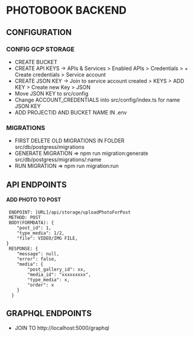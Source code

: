 # PHOTOBOOK BACKEND

## CONFIGURATION

### CONFIG GCP STORAGE

- CREATE BUCKET 
- CREATE API KEYS -> APIs & Services > Enabled APIs > Credentials > + Create credentials > Service account
- CREATE JSON KEY -> Join to service account created > KEYS > ADD KEY > Create new Key > JSON
- Move JSON KEY to src/config
- Change ACCOUNT_CREDENTIALS into src/config/index.ts for name JSON KEY
- ADD PROJECTID AND BUCKET NAME IN .env

### MIGRATIONS

- FIRST DELETE OLD MIGRATIONS IN FOLDER src/db/postgress/migrations
- GENERATE MIGRATION => npm run migration:generate src/db/postgress/migrations/:name
- RUN MIGRATION => npm run migration:run


## API ENDPOINTS

#### ADD PHOTO TO POST

```
 ENDPOINT: [URL]/api/storage/uploadPhotoForPost
 METHOD: POST
 BODY(FORMDATA): {
    "post_id": 1,
    "type_media": 1/2,
    "file": VIDEO/IMG FILE,
}
 RESPONSE: {
    "message": null,
    "error": false,
    "media": {
        "post_gallery_id": xx,
        "media_id": "xxxxxxxxx",
        "type_media": x,
        "order": x
    }
  }
```

## GRAPHQL ENDPOINTS

- JOIN TO http://localhost:5000/graphql
